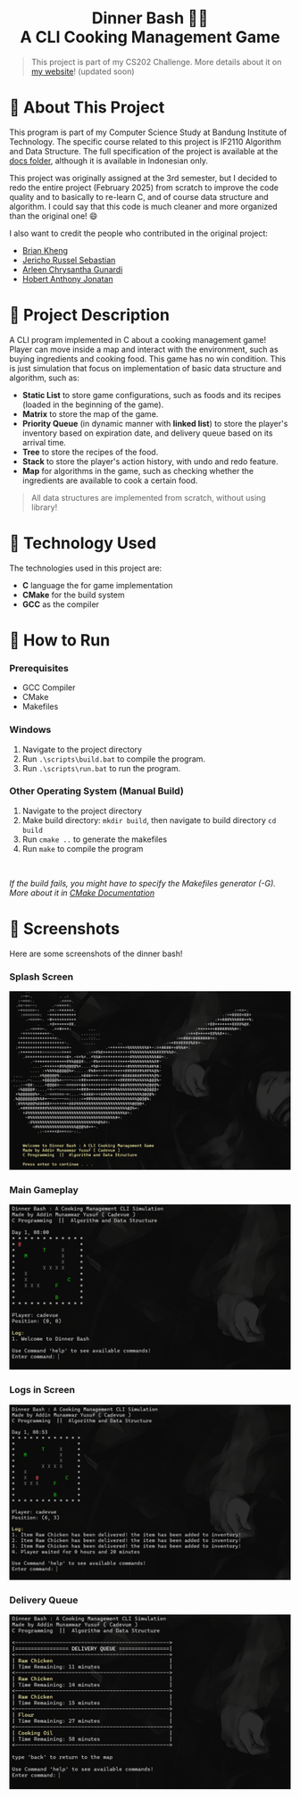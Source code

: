 <h1 align="center">Dinner Bash 👨‍🍳<br>A CLI Cooking Management Game</h1>

> This project is part of my CS202 Challenge. More details about it on [my website](https://cadevue.com)! (updated soon)

# 📌 About This Project 
This program is part of my Computer Science Study at Bandung Institute of Technology. The specific course related to this project is IF2110 Algorithm and Data Structure. The full specification of the project is available at the [docs folder](docs/Specification.pdf), although it is available in Indonesian only.

This project was originally assigned at the 3rd semester, but I decided to redo the entire project (February 2025) from scratch to improve the code quality and to basically to re-learn C, and of course data structure and algorithm. I could say that this code is much cleaner and more organized than the original one! 😄

I also want to credit the people who contributed in the original project:
- [Brian Kheng](https://github.com/briankheng)
- [Jericho Russel Sebastian](https://github.com/JerichoFletcher)
- [Arleen Chrysantha Gunardi](https://github.com/arleenchr)
- [Hobert Anthony Jonatan](https://github.com/HobertJ)


# 📝 Project Description 
A CLI program implemented in C about a cooking management game! Player can move inside a map and interact with the environment, such as buying ingredients and cooking food. This game has no win condition. This is just simulation that focus on implementation of basic data structure and algorithm, such as:

- **Static List** to store game configurations, such as foods and its recipes (loaded in the beginning of the game).
- **Matrix** to store the map of the game.
- **Priority Queue** (in dynamic manner with **linked list**) to store the player's inventory based on expiration date, and delivery queue based on its arrival time.
- **Tree** to store the recipes of the food.
- **Stack** to store the player's action history, with undo and redo feature.
- **Map** for algorithms in the game, such as checking whether the ingredients are available to cook a certain food.

> All data structures are implemented from scratch, without using library!

# 🧰 Technology Used
The technologies used in this project are:
- **C** language the for game implementation
- **CMake** for the build system
- **GCC** as the compiler

# 🚀 How to Run
### Prerequisites
- GCC Compiler
- CMake
- Makefiles

### Windows
1. Navigate to the project directory
2. Run `.\scripts\build.bat` to compile the program.
3. Run `.\scripts\run.bat` to run the program.

### Other Operating System (Manual Build)
1. Navigate to the project directory
2. Make build directory: `mkdir build`, then navigate to build directory `cd build`
3. Run `cmake ..` to generate the makefiles
4. Run `make` to compile the program

<br>

*If the build fails, you might have to specify the Makefiles generator (-G). More about it in [CMake Documentation](https://cmake.org/cmake/help/latest/manual/cmake-generators.7.html)*

# 📸 Screenshots 
Here are some screenshots of the dinner bash!

### Splash Screen
![Screenshot - Splash Screen](./docs/splash-screen.png) 

### Main Gameplay
![Screenshot - Main Gameplay](./docs/main-gameplay.png)

### Logs in Screen
![Screenshot - Logs](./docs/logs.png)

### Delivery Queue
![Screenshot - Delivery Queue](./docs/delivery.png)
